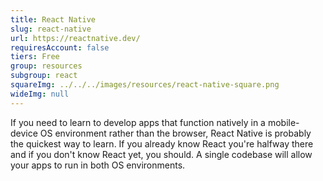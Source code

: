 ```yaml
---
title: React Native
slug: react-native
url: https://reactnative.dev/
requiresAccount: false
tiers: Free
group: resources
subgroup: react
squareImg: ../../../images/resources/react-native-square.png
wideImg: null
---
```


If you need to learn to develop apps that function natively in a mobile-device OS environment rather than the browser, React Native is probably the quickest way to learn.  If you already know React you're halfway there and if you don't know React yet, you should.  A single codebase will allow your apps to run in both OS environments.